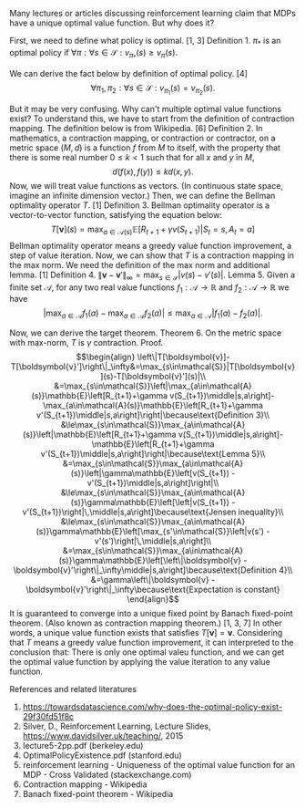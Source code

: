 Many lectures or articles discussing reinforcement learning claim that MDPs have a unique optimal value function. But why does it?

First, we need to define what policy is optimal. [1, 3]
Definition 1. $\pi_*$ is an optimal policy if $\forall\pi:\forall s\in\mathcal{S}:v_{\pi_*}(s)\ge v_\pi(s).$

We can derive the fact below by definition of optimal policy. [4]
$$\forall \pi_1,\pi_2:\forall s\in\mathcal{S}:v_{\pi_1}(s)=v_{\pi_2}(s).$$

But it may be very confusing. Why can't multiple optimal value functions exist? To understand this, we have to start from the definition of contraction mapping. The definition below is from Wikipedia. [6]
Definition 2. In mathematics, a contraction mapping, or contraction or contractor, on a metric space ($M$, $d$) is a function $f$ from $M$ to itself, with the property that there is some real number $0\le k<1$ such that for all $x$ and $y$ in $M$,
$$d(f(x),f(y))\le kd(x,y).$$
Now, we will treat value functions as vectors. (In continuous state space, imagine an infinite dimension vector.) Then, we can define the Bellman optimality operator $T$. [1]
Definition 3. Bellman optimality operator is a vector-to-vector function, satisfying the equation below:
$$T[\boldsymbol{v}](s)=\max_{a\in\mathcal{A}(s)}\mathbb{E}\left[R_{t+1}+\gamma v(S_{t+1})\middle|S_t=s,A_t=a\right]$$
Bellman optimality operator means a greedy value function improvement, a step of value iteration.
Now, we can show that $T$ is a contraction mapping in the max norm. We need the definition of the max norm and additional lemma. [1]
Definition 4. $\|\boldsymbol{v}-\boldsymbol{v}'\|_\infty=\max_{s\in\mathcal{S}}|v(s)-v'(s)|.$
Lemma 5. Given a finite set $\mathcal{A}$, for any two real value functions $f_1:\mathcal{A}\to\mathbb{R}$ and $f_2:\mathcal{A}\to\mathbb{R}$ we have
$$|\max_{a\in\mathcal{A}}f_1(a)-\max_{a\in\mathcal{A}}f_2(a)|\le\max_{a\in\mathcal{A}}|f_1(a)-f_2(a)|.$$

Now, we can derive the target theorem.
Theorem 6. On the metric space with max-norm, $T$ is $\gamma$ contraction.
Proof.
$$\begin{align} \left\|T[\boldsymbol{v}]-T[\boldsymbol{v}']\right\|_\infty&=\max_{s\in\mathcal{S}}|T[\boldsymbol{v}](s)-T[\boldsymbol{v}'](s)|\\ &=\max_{s\in\mathcal{S}}\left|\max_{a\in\mathcal{A}(s)}\mathbb{E}\left[R_{t+1}+\gamma v(S_{t+1})\middle|s,a\right]-\max_{a\in\mathcal{A}(s)}\mathbb{E}\left[R_{t+1}+\gamma v'(S_{t+1})\middle|s,a\right]\right|\because\text{Definition 3}\\ &\le\max_{s\in\mathcal{S}}\max_{a\in\mathcal{A}(s)}\left|\mathbb{E}\left[R_{t+1}+\gamma v(S_{t+1})\middle|s,a\right]-\mathbb{E}\left[R_{t+1}+\gamma v'(S_{t+1})\middle|s,a\right]\right|\because\text{Lemma 5}\\ &=\max_{s\in\mathcal{S}}\max_{a\in\mathcal{A}(s)}\left|\gamma\mathbb{E}\left[v(S_{t+1}) - v'(S_{t+1})\middle|s,a\right]\right|\\ &\le\max_{s\in\mathcal{S}}\max_{a\in\mathcal{A}(s)}\gamma\mathbb{E}\left[\left|v(S_{t+1}) - v'(S_{t+1})\right|\,\middle|s,a\right]\because\text{Jensen inequality}\\ &\le\max_{s\in\mathcal{S}}\max_{a\in\mathcal{A}(s)}\gamma\mathbb{E}\left[\max_{s'\in\mathcal{S}}\left|v(s') - v'(s')\right|\,\middle|s,a\right]\\ &=\max_{s\in\mathcal{S}}\max_{a\in\mathcal{A}(s)}\gamma\mathbb{E}\left[\left\|\boldsymbol{v} - \boldsymbol{v}'\right\|_\infty\middle|s,a\right]\because\text{Definition 4}\\ &=\gamma\left\|\boldsymbol{v} - \boldsymbol{v}'\right\|_\infty\because\text{Expectation is constant} \end{align}$$
It is guaranteed to converge into a unique fixed point by Banach fixed-point theorem. (Also known as contraction mapping theorem.) [1, 3, 7] In other words, a unique value function exists that satisfies $T[\boldsymbol{v}]=\boldsymbol{v}$. Considering that $T$ means a greedy value function improvement, it can interpreted to the conclusion that:
There is only one optimal valeu function, and we can get the optimal value function by applying the value iteration to any value function.

References and related literatures
1. https://towardsdatascience.com/why-does-the-optimal-policy-exist-29f30fd51f8c
2. Silver, D., Reinforcement Learning, Lecture Slides, https://www.davidsilver.uk/teaching/, 2015
3. lecture5-2pp.pdf (berkeley.edu)
4. OptimalPolicyExistence.pdf (stanford.edu)
5. reinforcement learning - Uniqueness of the optimal value function for an MDP - Cross Validated (stackexchange.com)
6. Contraction mapping - Wikipedia
7. Banach fixed-point theorem - Wikipedia
